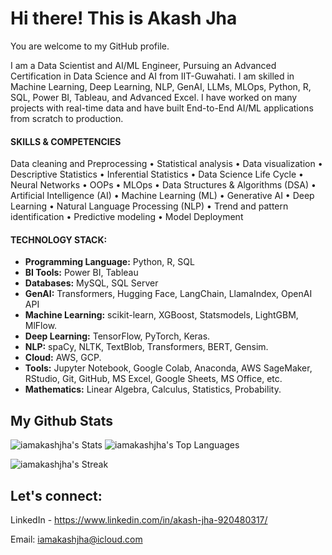 
# Hi there! This is Akash Jha

You are welcome to my GitHub profile. 

I am a Data Scientist and AI/ML Engineer, Pursuing an Advanced Certification in Data Science and AI from IIT-Guwahati. I am skilled in Machine Learning, Deep Learning, NLP, GenAI, LLMs, MLOps, Python, R, SQL, Power BI, Tableau, and Advanced Excel. I have worked on many projects with real-time data and have built End-to-End AI/ML applications from scratch to production.



#### SKILLS & COMPETENCIES
Data cleaning and Preprocessing
•	Statistical analysis
•	Data visualization
•	Descriptive Statistics
•	Inferential Statistics
•	Data Science Life Cycle
•	Neural Networks
•	OOPs
•	MLOps
•	Data Structures & Algorithms (DSA)
•	Artificial Intelligence (AI)
•	Machine Learning (ML)
•	Generative AI
•	Deep Learning
•	Natural Language Processing (NLP)
•	Trend and pattern identification
•	Predictive modeling
•	Model Deployment 
 


#### TECHNOLOGY STACK:
- **Programming Language:** Python, R, SQL 
- **BI Tools:** Power BI, Tableau
- **Databases:** MySQL, SQL Server
- **GenAI:** Transformers, Hugging Face, LangChain, LlamaIndex, OpenAI API
- **Machine Learning:** scikit-learn, XGBoost, Statsmodels, LightGBM, MlFlow.
- **Deep Learning:** TensorFlow, PyTorch, Keras.
- **NLP:** spaCy, NLTK, TextBlob, Transformers, BERT, Gensim.
- **Cloud:** AWS, GCP.
- **Tools:** Jupyter Notebook, Google Colab, Anaconda, AWS SageMaker, RStudio, Git, GitHub, MS Excel, Google Sheets, MS Office, etc. 
- **Mathematics:** Linear Algebra, Calculus, Statistics, Probability.



## My Github Stats

![iamakashjha's Stats](https://github-readme-stats.vercel.app/api?username=iamakashjha&theme=default&show_icons=true&hide_border=true&count_private=true)
![iamakashjha's Top Languages](https://github-readme-stats.vercel.app/api/top-langs/?username=iamakashjha&theme=default&show_icons=true&hide_border=true&layout=compact)

![iamakashjha's Streak](https://github-readme-streak-stats.herokuapp.com/?user=iamakashjha&theme=default&hide_border=true)






## Let's connect:
LinkedIn - https://www.linkedin.com/in/akash-jha-920480317/

Email: iamakashjha@icloud.com
